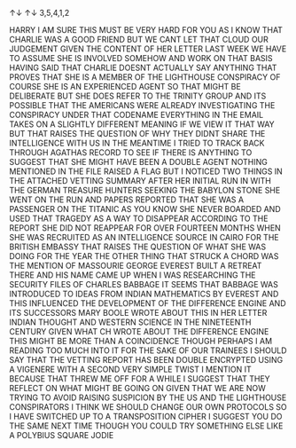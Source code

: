 ↑↓	↑↓
3,5,4,1,2	

HARRY I AM SURE THIS MUST BE VERY HARD FOR YOU AS I KNOW THAT CHARLIE WAS A GOOD FRIEND BUT WE CANT LET THAT CLOUD OUR JUDGEMENT GIVEN THE CONTENT OF HER LETTER LAST WEEK WE HAVE TO ASSUME SHE IS INVOLVED SOMEHOW AND WORK ON THAT 
BASIS HAVING SAID THAT CHARLIE DOESNT ACTUALLY SAY ANYTHING THAT PROVES THAT SHE IS A MEMBER OF THE LIGHTHOUSE CONSPIRACY OF COURSE SHE IS AN EXPERIENCED AGENT SO THAT MIGHT BE DELIBERATE BUT SHE DOES REFER TO THE TRINITY GROUP AND ITS
POSSIBLE THAT THE AMERICANS WERE ALREADY INVESTIGATING THE CONSPIRACY UNDER THAT CODENAME EVERYTHING IN THE EMAIL TAKES ON A SLIGHTLY DIFFERENT MEANING IF WE VIEW IT THAT WAY BUT THAT RAISES THE QUESTION OF WHY THEY DIDNT SHARE THE 
INTELLIGENCE WITH US IN THE MEANTIME I TRIED TO TRACK BACK THROUGH AGATHAS RECORD TO SEE IF THERE IS ANYTHING TO SUGGEST THAT SHE MIGHT HAVE BEEN A DOUBLE AGENT NOTHING MENTIONED IN THE FILE RAISED A FLAG BUT I NOTICED TWO THINGS IN THE 
ATTACHED VETTING SUMMARY AFTER HER INITIAL RUN IN WITH THE GERMAN TREASURE HUNTERS SEEKING THE BABYLON STONE SHE WENT ON THE RUN AND PAPERS REPORTED THAT SHE WAS A PASSENGER ON THE TITANIC AS YOU KNOW SHE NEVER BOARDED AND USED THAT 
TRAGEDY AS A WAY TO DISAPPEAR ACCORDING TO THE REPORT SHE DID NOT REAPPEAR FOR OVER FOURTEEN MONTHS WHEN SHE WAS RECRUITED AS AN INTELLIGENCE SOURCE IN CAIRO FOR THE BRITISH EMBASSY THAT RAISES THE QUESTION OF WHAT SHE WAS DOING FOR THE 
YEAR THE OTHER THING THAT STRUCK A CHORD WAS THE MENTION OF MASSOURIE GEORGE EVEREST BUILT A RETREAT THERE AND HIS NAME CAME UP WHEN I WAS RESEARCHING THE SECURITY FILES OF CHARLES BABBAGE IT SEEMS THAT BABBAGE WAS INTRODUCED TO IDEAS 
FROM INDIAN MATHEMATICS BY EVEREST AND THIS INFLUENCED THE DEVELOPMENT OF THE DIFFERENCE ENGINE AND ITS SUCCESSORS MARY BOOLE WROTE ABOUT THIS IN HER LETTER INDIAN THOUGHT AND WESTERN SCIENCE IN THE NINETEENTH CENTURY GIVEN WHAT CH 
WROTE ABOUT THE DIFFERENCE ENGINE THIS MIGHT BE MORE THAN A COINCIDENCE THOUGH PERHAPS I AM READING TOO MUCH INTO IT FOR THE SAKE OF OUR TRAINEES I SHOULD SAY THAT THE VETTING REPORT HAS BEEN DOUBLE ENCRYPTED USING A VIGENERE WITH A 
SECOND VERY SIMPLE TWIST I MENTION IT BECAUSE THAT THREW ME OFF FOR A WHILE I SUGGEST THAT THEY REFLECT ON WHAT MIGHT BE GOING ON GIVEN THAT WE ARE NOW TRYING TO AVOID RAISING SUSPICION BY THE US AND THE LIGHTHOUSE CONSPIRATORS I THINK 
WE SHOULD CHANGE OUR OWN PROTOCOLS SO I HAVE SWITCHED UP TO A TRANSPOSITION CIPHER I SUGGEST YOU DO THE SAME NEXT TIME THOUGH YOU COULD TRY SOMETHING ELSE LIKE A POLYBIUS SQUARE JODIE 

